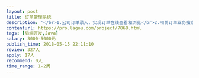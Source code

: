 ```yaml
---                
layout: post       
title: 订单管理系统           
description: '</br>1.公司订单录入，实现订单在线查看和浏览</br>2.相关订单业务搜索功能，能够导出相关搜索的结果</br>3.指定客户管理管理系统</br>'     
contenturl: https://pro.lagou.com/project/7868.html      
tags: [后端开发,Java]            
salary: 3000-5000元          
publish_time: 2018-05-15 22:11:10         
review: 327人                   
apply: 17人                   
recommend: 0人                   
time_range: 1-2周              
---                 
```

